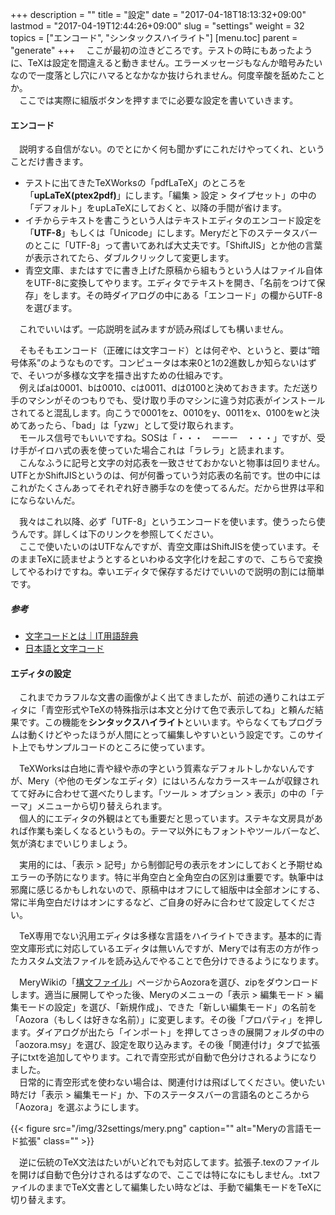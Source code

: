 +++
description = ""
title = "設定"
date = "2017-04-18T18:13:32+09:00"
lastmod = "2017-04-19T12:44:26+09:00"
slug = "settings"
weight = 32
topics = ["エンコード", "シンタックスハイライト"]
[menu.toc]
    parent = "generate"
+++
&#x3000;ここが最初の泣きどころです。テストの時にもあったように、TeXは設定を間違えると動きません。エラーメッセージもなんか暗号みたいなので一度落とし穴にハマるとなかなか抜けられません。何度辛酸を舐めたことか。  
　ここでは実際に組版ボタンを押すまでに必要な設定を書いていきます。

#### エンコード
　説明する自信がない。のでとにかく何も聞かずにこれだけやってくれ、ということだけ書きます。

- テストに出てきたTeXWorksの「pdfLaTeX」のところを「**upLaTeX(ptex2pdf)**」にします。「編集 > 設定 > タイプセット」の中の「デフォルト」をupLaTeXにしておくと、以降の手間が省けます。
- イチからテキストを書こうという人はテキストエディタのエンコード設定を「**UTF-8**」もしくは「Unicode」にします。Meryだと下のステータスバーのとこに「UTF-8」って書いてあれば大丈夫です。「ShiftJIS」とか他の言葉が表示されてたら、ダブルクリックして変更します。
- 青空文庫、またはすでに書き上げた原稿から組もうという人はファイル自体をUTF-8に変換してやります。エディタでテキストを開き、「名前をつけて保存」をします。その時ダイアログの中にある「エンコード」の欄からUTF-8を選びます。

　これでいいはず。一応説明を試みますが読み飛ばしても構いません。

　そもそもエンコード（正確には文字コード）とは何ぞや、というと、要は“暗号体系”のようなものです。コンピュータは本来0と1の2進数しか知らないはずで、そいつが多様な文字を描き出すための仕組みです。  
　例えばaは0001、bは0010、cは0011、dは0100と決めておきます。ただ送り手のマシンがそのつもりでも、受け取り手のマシンに違う対応表がインストールされてると混乱します。向こうで0001をz、0010をy、0011をx、0100をwと決めてあったら、「bad」は「yzw」として受け取られます。  
　モールス信号でもいいですね。SOSは「・・・　ーーー　・・・」ですが、受け手がイロハ式の表を使っていた場合これは「ラレラ」と読まれます。  
　こんなふうに記号と文字の対応表を一致させておかないと物事は回りません。UTFとかShiftJISというのは、何が何番っていう対応表の名前です。世の中にはこれがたくさんあってそれぞれ好き勝手なのを使ってるんだ。だから世界は平和にならないんだ。

　我々はこれ以降、必ず「UTF-8」というエンコードを使います。使うったら使うんです。詳しくは下のリンクを参照してください。  
　ここで使いたいのはUTFなんですが、青空文庫はShiftJISを使っています。そのままTeXに読ませようとするといわゆる文字化けを起こすので、こちらで変換してやるわけですね。幸いエディタで保存するだけでいいので説明の割には簡単です。

##### 参考
- [文字コードとは｜IT用語辞典](http://e-words.jp/w/%E6%96%87%E5%AD%97%E3%82%B3%E3%83%BC%E3%83%89.html)
- [日本語と文字コード](http://www.kanzaki.com/docs/jcode.html)

#### エディタの設定
　これまでカラフルな文書の画像がよく出てきましたが、前述の通りこれはエディタに「青空形式やTeXの特殊指示は本文と分けて色で表示してね」と頼んだ結果です。この機能を**シンタックスハイライト**といいます。やらなくてもプログラムは動くけどやったほうが人間にとって編集しやすいという設定です。このサイト上でもサンプルコードのところに使っています。  

　TeXWorksは白地に青や緑や赤の字という質素なデフォルトしかないんですが、Mery（や他のモダンなエディタ）にはいろんなカラースキームが収録されてて好みに合わせて選べたりします。「ツール > オプション > 表示」の中の「テーマ」メニューから切り替えられます。  
　個人的にエディタの外観はとても重要だと思っています。ステキな文房具があれば作業も楽しくなるというもの。テーマ以外にもフォントやツールバーなど、気が済むまでいじりましょう。

　実用的には、「表示 > 記号」から制御記号の表示をオンにしておくと予期せぬエラーの予防になります。特に半角空白と全角空白の区別は重要です。執筆中は邪魔に感じるかもしれないので、原稿中はオフにして組版中は全部オンにする、常に半角空白だけはオンにするなど、ご自身の好みに合わせて設定してください。

　TeX専用でない汎用エディタは多様な言語をハイライトできます。基本的に青空文庫形式に対応しているエディタは無いんですが、Meryでは有志の方が作ったカスタム文法ファイルを読み込んでやることで色分けできるようになります。

　MeryWikiの「[構文ファイル](http://www.haijin-boys.com/wiki/%E6%A7%8B%E6%96%87%E3%83%95%E3%82%A1%E3%82%A4%E3%83%AB)」ページからAozoraを選び、zipをダウンロードします。適当に展開してやった後、Meryのメニューの「表示 > 編集モード > 編集モードの設定」を選び、「新規作成」、できた「新しい編集モード」の名前を「Aozora（もしくは好きな名前）」に変更します。その後「プロパティ」を押します。ダイアログが出たら「インポート」を押してさっきの展開フォルダの中の「aozora.msy」を選び、設定を取り込みます。その後「関連付け」タブで拡張子にtxtを追加してやります。これで青空形式が自動で色分けされるようになりました。  
　日常的に青空形式を使わない場合は、関連付けは飛ばしてください。使いたい時だけ「表示 > 編集モード」か、下のステータスバーの言語名のところから「Aozora」を選ぶようにします。

{{< figure src="/img/32settings/mery.png" caption="" alt="Meryの言語モード拡張" class="" >}}

　逆に伝統のTeX文法はたいがいどれでも対応してます。拡張子.texのファイルを開けば自動で色分けされるはずなので、ここでは特になにもしません。.txtファイルのままでTeX文書として編集したい時などは、手動で編集モードをTeXに切り替えます。
